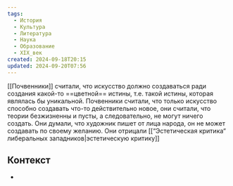 ```yaml
---
tags:
  - История
  - Культура
  - Литература
  - Наука
  - Образование
  - XIX_век
created: 2024-09-18T20:15
updated: 2024-09-20T07:56
---
```

[[Почвенники]] считали, что искусство должно создаваться ради создания какой-то ==цветной== истины, т.е. такой истины, которая являлась бы уникальной. Почвенники считали, что только искусство способно создавать что-то действительно новое, они считали, что теории безжизненны и пусты, а следовательно, не могут ничего создать. Они думали, что художник пишет от лица народа, он не может создавать по своему желанию. Они отрицали [[“Эстетическая критика“ либеральных западников|эстетическую критику]]

## Контекст
- 

